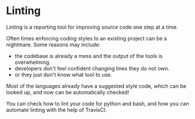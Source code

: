 # Linting

Linting is a reporting tool for improving source code one step at a time.

Often times enforcing coding styles to an existing project can be a nightmare. Some reasons may include:

- the codebase is already a mess and the output of the tools is overwhelming.
- developers don't feel confident changing lines they do not own.
- or they just don't know what tool to use.

Most of the languages already have a suggested style code, which can be looked up, and now can be automatically checked!

You can check how to lint your code for python and bash, and how you can automate linting with the help of TravisCI.
